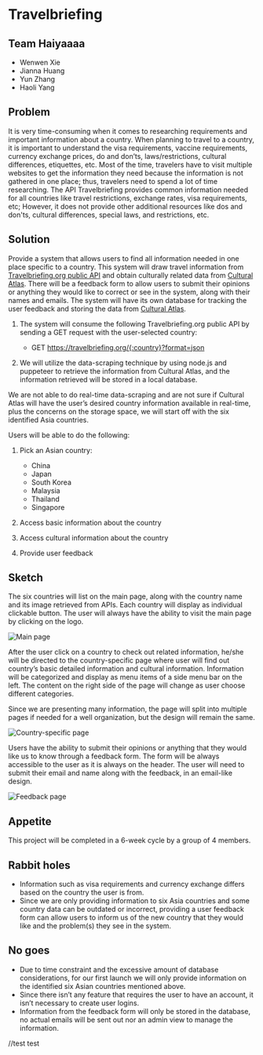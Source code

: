 # Travelbriefing

## Team Haiyaaaa

* Wenwen Xie
* Jianna Huang
* Yun Zhang
* Haoli Yang

## Problem

It is very time-consuming when it comes to researching requirements and important information about a country. When planning to travel to a country, it is important to understand the visa requirements, vaccine requirements, currency exchange prices, do and don’ts, laws/restrictions, cultural differences, etiquettes, etc. Most of the time, travelers have to visit multiple websites to get the information they need because the information is not gathered in one place; thus, travelers need to spend a lot of time researching. The API Travelbriefing provides common information needed for all countries like travel restrictions, exchange rates, visa requirements, etc; However, it does not provide other additional resources like dos and don'ts, cultural differences, special laws, and restrictions, etc.

## Solution

Provide a system that allows users to find all information needed in one place specific to a country. This system will draw travel information from [Travelbriefing.org public API](https://travelbriefing.org/api) and obtain culturally related data from [Cultural Atlas](https://culturalatlas.sbs.com.au/). There will be a feedback form to allow users to submit their opinions or anything they would like to correct or see in the system, along with their names and emails. The system will have its own database for tracking the user feedback and storing the data from [Cultural Atlas](https://culturalatlas.sbs.com.au/).

1. The system will consume the following Travelbriefing.org public API by sending a GET request with the user-selected country:
    * GET https://travelbriefing.org/{:country}?format=json

2. We will utilize the data-scraping technique by using node.js and puppeteer to retrieve the information from Cultural Atlas, and the information retrieved will be stored in a local database.

We are not able to do real-time data-scraping and are not sure if Cultural Atlas will have the user’s desired country information available in real-time, plus the concerns on the storage space, we will start off with the six identified Asia countries.

Users will be able to do the following:

1. Pick an Asian country:
    * China
    * Japan
    * South Korea
    * Malaysia
    * Thailand
    * Singapore

2. Access basic information about the country

3. Access cultural information about the country

4. Provide user feedback

## Sketch

The six countries will list on the main page, along with the country name and its image retrieved from APIs. Each country will display as individual clickable button. The user will always have the ability to visit the main page by clicking on the logo.

![Main page](https://user-images.githubusercontent.com/25678885/107431641-583ab280-6aec-11eb-9423-f13d0bb117f4.jpg)


After the user click on a country to check out related information, he/she will be directed to the country-specific page where user will find out country’s basic detailed information and cultural information. Information will be categorized and display as menu items of a side menu bar on the left. The content on the right side of the page will change as user choose different categories.

Since we are presenting many information, the page will split into multiple pages if needed for a well organization, but the design will remain the same.

![Country-specific page](https://user-images.githubusercontent.com/25678885/107431645-58d34900-6aec-11eb-8d62-3264cd49ad60.jpg)


Users have the ability to submit their opinions or anything that they would like us to know through a feedback form. The form will be always accessible to the user as it is always on the header. The user will need to submit their email and name along with the feedback, in an email-like design.

![Feedback page](https://user-images.githubusercontent.com/25678885/107431646-58d34900-6aec-11eb-9112-f4350dcec7ff.jpg)


## Appetite

This project will be completed in a 6-week cycle by a group of 4 members.

## Rabbit holes

* Information such as visa requirements and currency exchange differs based on the country the user is from.
* Since we are only providing information to six Asia countries and some country data can be outdated or incorrect, providing a user feedback form can allow users to inform us of the new country that they would like and the problem(s) they see in the system.

## No goes

* Due to time constraint and the excessive amount of database considerations, for our first launch we will only provide information on the identified six Asian countries mentioned above.
* Since there isn’t any feature that requires the user to have an account, it isn’t necessary to create user logins.
* Information from the feedback form will only be stored in the database, no actual emails will be sent out nor an admin view to manage the information.

//test test
